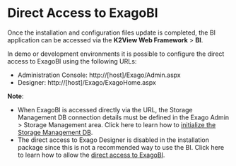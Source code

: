 # Direct Access to ExagoBI

Once the installation and configuration files update is completed, the BI application can be accessed via the **K2View Web Framework** > **BI**. 

In demo or development environments it is possible to configure the direct access to ExagoBI using the following URLs:

- Administration Console: http://[host]/Exago/Admin.aspx
- Designer: http://[host]/Exago/ExagoHome.aspx

**Note**: 

* When ExagoBI is accessed directly via the URL, the Storage Management DB connection details must be defined in the Exago Admin > Storage Management area. Click here to learn how to [initialize the Storage Management DB](/articles/38_bi_integration/99_bi_admin_config.md#storage-management-initialization).
* The direct access to Exago Designer is disabled in the installation package since this is not a recommended way to use the BI. Click here to learn how to allow the [direct access to ExagoBI](/articles/38_bi_integration/99_bi_admin_config.md#allow-direct-access).
